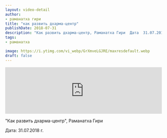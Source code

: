 ```yaml
---
layout: video-detail
author:
- раманатха гири
title: "как развить дхарма-центр"
publishDate: 2018-07-31
description: "Как развить дхарма-центр, Раманатха Гири  Дата  31.07.2018 г."
tags: 
- раманатха

image: https://i.ytimg.com/vi_webp/GrXmveLGJRE/maxresdefault.webp
draft: false
---
```


<iframe width="100%" src="https://www.youtube.com/embed/GrXmveLGJRE" frameborder="0" allowfullscreen=""></iframe> 

 "Как развить дхарма-центр", Раманатха Гири

 Дата: 31.07.2018 г.

  

 